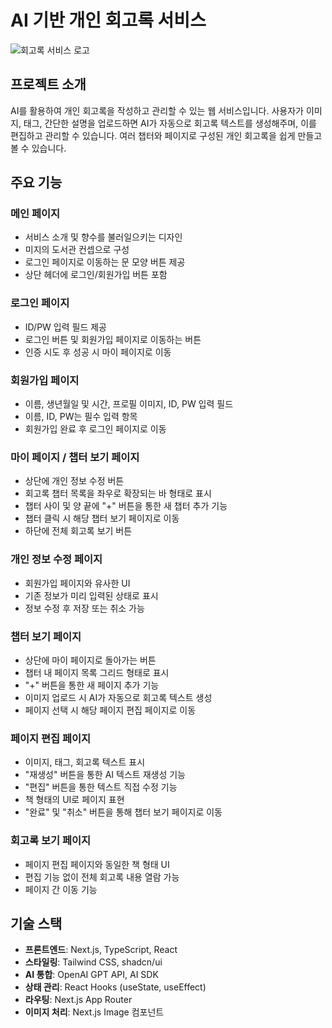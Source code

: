 # AI 기반 개인 회고록 서비스

![회고록 서비스 로고](/public/abstract-profile.png)

## 프로젝트 소개

AI를 활용하여 개인 회고록을 작성하고 관리할 수 있는 웹 서비스입니다. 사용자가 이미지, 태그, 간단한 설명을 업로드하면 AI가 자동으로 회고록 텍스트를 생성해주며, 이를 편집하고 관리할 수 있습니다. 여러 챕터와 페이지로 구성된 개인 회고록을 쉽게 만들고 볼 수 있습니다.

## 주요 기능

### 메인 페이지

- 서비스 소개 및 향수를 불러일으키는 디자인
- 미지의 도서관 컨셉으로 구성
- 로그인 페이지로 이동하는 문 모양 버튼 제공
- 상단 헤더에 로그인/회원가입 버튼 포함

### 로그인 페이지

- ID/PW 입력 필드 제공
- 로그인 버튼 및 회원가입 페이지로 이동하는 버튼
- 인증 시도 후 성공 시 마이 페이지로 이동

### 회원가입 페이지

- 이름, 생년월일 및 시간, 프로필 이미지, ID, PW 입력 필드
- 이름, ID, PW는 필수 입력 항목
- 회원가입 완료 후 로그인 페이지로 이동

### 마이 페이지 / 챕터 보기 페이지

- 상단에 개인 정보 수정 버튼
- 회고록 챕터 목록을 좌우로 확장되는 바 형태로 표시
- 챕터 사이 및 양 끝에 "+" 버튼을 통한 새 챕터 추가 기능
- 챕터 클릭 시 해당 챕터 보기 페이지로 이동
- 하단에 전체 회고록 보기 버튼

### 개인 정보 수정 페이지

- 회원가입 페이지와 유사한 UI
- 기존 정보가 미리 입력된 상태로 표시
- 정보 수정 후 저장 또는 취소 가능

### 챕터 보기 페이지

- 상단에 마이 페이지로 돌아가는 버튼
- 챕터 내 페이지 목록 그리드 형태로 표시
- "+" 버튼을 통한 새 페이지 추가 기능
- 이미지 업로드 시 AI가 자동으로 회고록 텍스트 생성
- 페이지 선택 시 해당 페이지 편집 페이지로 이동

### 페이지 편집 페이지

- 이미지, 태그, 회고록 텍스트 표시
- "재생성" 버튼을 통한 AI 텍스트 재생성 기능
- "편집" 버튼을 통한 텍스트 직접 수정 기능
- 책 형태의 UI로 페이지 표현
- "완료" 및 "취소" 버튼을 통해 챕터 보기 페이지로 이동

### 회고록 보기 페이지

- 페이지 편집 페이지와 동일한 책 형태 UI
- 편집 기능 없이 전체 회고록 내용 열람 가능
- 페이지 간 이동 기능

## 기술 스택

- **프론트엔드**: Next.js, TypeScript, React
- **스타일링**: Tailwind CSS, shadcn/ui
- **AI 통합**: OpenAI GPT API, AI SDK
- **상태 관리**: React Hooks (useState, useEffect)
- **라우팅**: Next.js App Router
- **이미지 처리**: Next.js Image 컴포넌트
